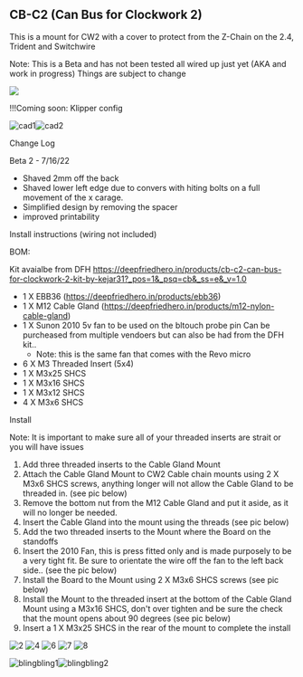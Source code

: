 
## CB-C2 (Can Bus for Clockwork 2)


This is a mount for CW2 with a cover to protect from the Z-Chain on the 2.4, Trident and Switchwire

Note: This is a Beta and has not been tested all wired up just yet (AKA and work in progress) Things are subject to change

[![](https://www.paypalobjects.com/en_US/i/btn/btn_donate_LG.gif)](https://www.paypal.com/donate?hosted_button_id=EN8E4MTBQRZ3J)

!!!Coming soon: Klipper config

![cad1](./photos/cad1.jpg)![cad2](./photos/cad2.jpg)

Change Log

Beta 2 - 7/16/22
- Shaved 2mm off the back
- Shaved lower left edge due to convers with hiting bolts on a full movement of the x carage. 
- Simplified design by removing the spacer
- improved printability 
	

Install instructions (wiring not included)


BOM:

Kit avaialbe from DFH https://deepfriedhero.in/products/cb-c2-can-bus-for-clockwork-2-kit-by-kejar31?_pos=1&_psq=cb&_ss=e&_v=1.0

- 1 X EBB36 (https://deepfriedhero.in/products/ebb36)
-  1 X M12 Cable Gland (https://deepfriedhero.in/products/m12-nylon-cable-gland)
- 1 X Sunon 2010 5v fan to be used on the bltouch probe pin Can be purcheased from multiple vendoers but can also be had from the DFH kit.. 
    - Note: this is the same fan that comes with the Revo micro
- 6 X M3 Threaded Insert (5x4)
- 1 X M3x25 SHCS
- 1 X M3x16 SHCS
- 1 X M3x12 SHCS
- 4 X M3x6 SHCS

Install

Note:
	It is important to make sure all of your threaded inserts are strait or you will have issues

1. Add three threaded inserts to the Cable Gland Mount
2. Attach the Cable Gland Mount to CW2 Cable chain mounts using 2 X M3x6 SHCS screws, anything longer will not allow the Cable Gland to be threaded in. (see pic below)
3. Remove the bottom nut from the M12 Cable Gland and put it aside, as it will no longer be needed. 
4. Insert the Cable Gland into the mount using the threads (see pic below)
5. Add the two threaded inserts to the Mount where the Board on the standoffs
6. Insert the 2010 Fan, this is press fitted only and is made purposely to be a very tight fit. Be sure to orientate the wire off the fan to the left back side.. (see the pic below)
7. Install the Board to the Mount using 2 X M3x6 SHCS screws (see pic below)
8. Install the Mount to the threaded insert at the bottom of the Cable Gland Mount using a M3x16 SHCS, don't over tighten and be sure the check that the mount opens about 90 degrees (see pic below)
9. Insert a 1 X M3x25 SHCS in the rear of the mount to complete the install


![2](./photos/4.jpeg)
![4](./photos/6.jpeg)
![6](./photos/8.jpeg)
![7](./photos/9.jpeg)
![8](./photos/10.jpeg)

![blingbling1](./photos/blingbling1.jpeg)![blingbling2](./photos/blingbling2.jpeg)
